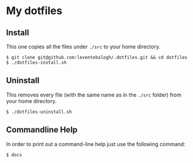 # My dotfiles

## Install
This one copies all the files under `./src` to your home directory.
```
$ git clone git@github.com:leventebalogh/.dotfiles.git && cd dotfiles
$ ./dotfiles-install.sh
```

## Uninstall
This removes every file (with the same name as in the `./src` folder) from your home directory.
```
$ ./dotfiles-uninstall.sh
```

## Commandline Help
In order to print out a command-line help just use the following command:
```
$ docs
```

